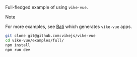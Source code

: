 Full-fledged example of using `vike-vue`.

> [!NOTE]
> For more examples, see [Bati](https://batijs.dev) which generates `vike-vue` apps.

```bash
git clone git@github.com:vikejs/vike-vue
cd vike-vue/examples/full/
npm install
npm run dev
```
